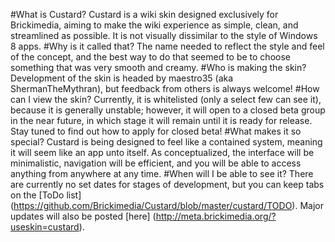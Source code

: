 #What is Custard?
Custard is a wiki skin designed exclusively for Brickimedia, aiming to make the wiki experience as simple, clean, and streamlined as possible. It is not visually dissimilar to the style of Windows 8 apps.
#Why is it called that?
The name needed to reflect the style and feel of the concept, and the best way to do that seemed to be to choose something that was very smooth and creamy.
#Who is making the skin?
Development of the skin is headed by maestro35 (aka ShermanTheMythran), but feedback from others is always welcome!
#How can I view the skin?
Currently, it is whitelisted (only a select few can see it), because it is generally unstable; however, it will open to a closed beta group in the near future, in which stage it will remain until it is ready for release. Stay tuned to find out how to apply for closed beta!
#What makes it so special?
Custard is being designed to feel like a contained system, meaning it will seem like an app unto itself. As conceptualized, the interface will be minimalistic, navigation will be efficient, and you will be able to access anything from anywhere at any time.
#When will I be able to see it?
There are currently no set dates for stages of development, but you can keep tabs on the [ToDo list] (https://github.com/Brickimedia/Custard/blob/master/custard/TODO). Major updates will also be posted [here] (http://meta.brickimedia.org/?useskin=custard).

